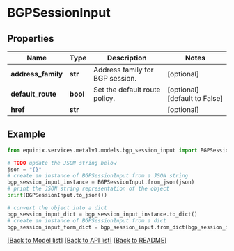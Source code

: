 # BGPSessionInput


## Properties

Name | Type | Description | Notes
------------ | ------------- | ------------- | -------------
**address_family** | **str** | Address family for BGP session. | [optional] 
**default_route** | **bool** | Set the default route policy. | [optional] [default to False]
**href** | **str** |  | [optional] 

## Example

```python
from equinix.services.metalv1.models.bgp_session_input import BGPSessionInput

# TODO update the JSON string below
json = "{}"
# create an instance of BGPSessionInput from a JSON string
bgp_session_input_instance = BGPSessionInput.from_json(json)
# print the JSON string representation of the object
print(BGPSessionInput.to_json())

# convert the object into a dict
bgp_session_input_dict = bgp_session_input_instance.to_dict()
# create an instance of BGPSessionInput from a dict
bgp_session_input_form_dict = bgp_session_input.from_dict(bgp_session_input_dict)
```
[[Back to Model list]](../README.md#documentation-for-models) [[Back to API list]](../README.md#documentation-for-api-endpoints) [[Back to README]](../README.md)


